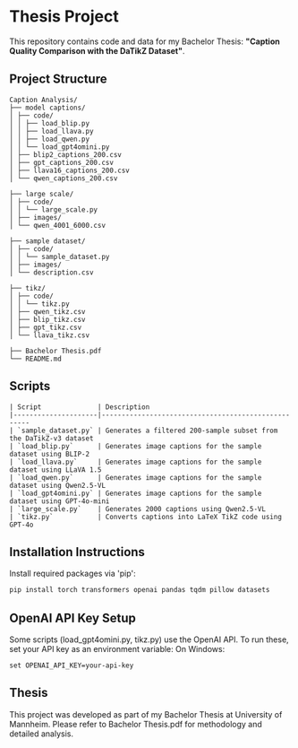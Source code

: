 # Thesis Project 
This repository contains code and data for my Bachelor Thesis:
**"Caption Quality Comparison with the DaTikZ Dataset"**.

## Project Structure
```
Caption Analysis/
├── model captions/
│ ├── code/
│ │ ├── load_blip.py
│ │ ├── load_llava.py
│ │ ├── load_qwen.py
│ │ └── load_gpt4omini.py
│ ├── blip2_captions_200.csv
│ ├── gpt_captions_200.csv
│ ├── llava16_captions_200.csv
│ └── qwen_captions_200.csv

├── large scale/
│ ├── code/
│ │ └── large_scale.py
│ ├── images/
│ └── qwen_4001_6000.csv

├── sample dataset/
│ ├── code/
│ │ └── sample_dataset.py
│ ├── images/
│ └── description.csv

├── tikz/
│ ├── code/
│ │ └── tikz.py
│ ├── qwen_tikz.csv
│ ├── blip_tikz.csv
│ ├── gpt_tikz.csv
│ └── llava_tikz.csv

├── Bachelor Thesis.pdf
└── README.md
```


## Scripts
```
| Script              | Description                                        
|---------------------|----------------------------------------------------
| `sample_dataset.py` | Generates a filtered 200-sample subset from the DaTikZ-v3 dataset              
| `load_blip.py`      | Generates image captions for the sample dataset using BLIP-2              
| `load_llava.py`     | Generates image captions for the sample dataset using LLaVA 1.5           
| `load_qwen.py`      | Generates image captions for the sample dataset using Qwen2.5-VL          
| `load_gpt4omini.py` | Generates image captions for the sample dataset using GPT-4o-mini         
| `large_scale.py`    | Generates 2000 captions using Qwen2.5-VL             
| `tikz.py`           | Converts captions into LaTeX TikZ code using GPT-4o     
```

## Installation Instructions
Install required packages via 'pip':
```bash
pip install torch transformers openai pandas tqdm pillow datasets
```

## OpenAI API Key Setup
Some scripts (load_gpt4omini.py, tikz.py) use the OpenAI API. To run these, set your API key as an environment variable:
On Windows:
```
set OPENAI_API_KEY=your-api-key
```

## Thesis
This project was developed as part of my Bachelor Thesis at University of Mannheim. Please refer to Bachelor Thesis.pdf for methodology and detailed analysis.